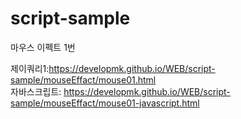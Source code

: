 # script-sample

마우스 이펙트 1번<br>

제이쿼리1:https://developmk.github.io/WEB/script-sample/mouseEffact/mouse01.html<br>
자바스크립트: https://developmk.github.io/WEB/script-sample/mouseEffact/mouse01-javascript.html<br>
